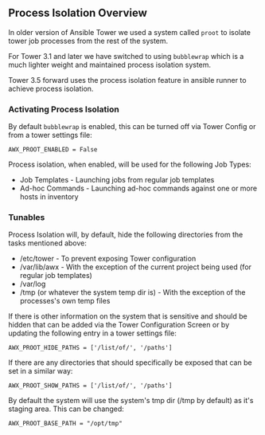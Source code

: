## Process Isolation Overview

In older version of Ansible Tower we used a system called `proot` to isolate tower job processes from the rest of the system.

For Tower 3.1 and later we have switched to using `bubblewrap` which is a much lighter weight and maintained process isolation system.

Tower 3.5 forward uses the process isolation feature in ansible runner to achieve process isolation.

### Activating Process Isolation

By default `bubblewrap` is enabled, this can be turned off via Tower Config or from a tower settings file:

    AWX_PROOT_ENABLED = False
    
Process isolation, when enabled, will be used for the following Job Types:

* Job Templates - Launching jobs from regular job templates
* Ad-hoc Commands - Launching ad-hoc commands against one or more hosts in inventory

### Tunables

Process Isolation will, by default, hide the following directories from the tasks mentioned above:

* /etc/tower - To prevent exposing Tower configuration
* /var/lib/awx - With the exception of the current project being used (for regular job templates)
* /var/log
* /tmp (or whatever the system temp dir is) - With the exception of the processes's own temp files

If there is other information on the system that is sensitive and should be hidden that can be added via the Tower Configuration Screen
or by updating the following entry in a tower settings file:

    AWX_PROOT_HIDE_PATHS = ['/list/of/', '/paths']
    
If there are any directories that should specifically be exposed that can be set in a similar way:

    AWX_PROOT_SHOW_PATHS = ['/list/of/', '/paths']
    
By default the system will use the system's tmp dir (/tmp by default) as it's staging area. This can be changed:

    AWX_PROOT_BASE_PATH = "/opt/tmp"

